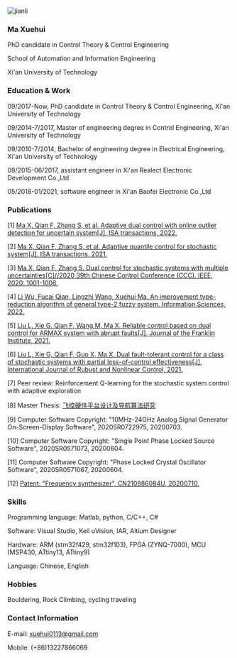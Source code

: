 ![jianli](https://user-images.githubusercontent.com/79905393/208242011-bf57e3df-e94a-4ced-ac20-ba3bf1cac794.jpg)


### Ma Xuehui

PhD candidate in Control Theory & Control Engineering

School of Automation and Information Engineering

Xi'an University of Technology

### Education & Work 

09/2017-Now, PhD candidate in Control Theory & Control Engineering, Xi'an University of Technology

09/2014-7/2017, Master of engineering degree in Control Engineering, Xi'an University of Technology

09/2010-7/2014, Bachelor of engineering degree in Electrical Engineering, Xi'an University of Technology

09/2015-06/2017, assistant engineer in Xi'an Realect Electronic Development Co.,Ltd

05/2018-01/2021, software engineer in Xi'an Baofei Electronic Co.,Ltd

### Publications

[1] [Ma X, Qian F, Zhang S, et al. Adaptive dual control with online outlier detection for uncertain system[J]. ISA transactions, 2022.](https://www.sciencedirect.com/science/article/abs/pii/S0019057822000386)

[2] [Ma X, Qian F, Zhang S, et al. Adaptive quantile control for stochastic system[J]. ISA transactions, 2021.](https://www.sciencedirect.com/science/article/abs/pii/S0019057821002950)

[3] [Ma X, Qian F, Zhang S. Dual control for stochastic systems with multiple uncertainties[C]//2020 39th Chinese Control Conference (CCC). IEEE, 2020: 1001-1006.](https://ieeexplore.ieee.org/document/9189668)

[4] [Li Wu, Fucai Qian, Lingzhi Wang, Xuehui Ma. An improvement type-reduction algorithm of general type-2 fuzzy system. Information Sciences, 2022.](https://www.sciencedirect.com/science/article/abs/pii/S0020025522001177)

[5] [Liu L, Xie G, Qian F, Wang M, Ma X. Reliable control based on dual control for ARMAX system with abrupt faults[J]. Journal of the Franklin Institute, 2021.](https://www.sciencedirect.com/science/article/abs/pii/S0016003221002891)

[6] [Liu L, Xie G, Qian F, Guo X, Ma X. Dual fault-tolerant control for a class of stochastic systems with partial loss-of-control effectiveness[J]. International Journal of Rubust and Nonlinear Control, 2021.](https://onlinelibrary.wiley.com/doi/abs/10.1002/rnc.5857)

[7] Peer review: Reinforcement Q-learning for the stochastic system control with adaptive exploration

[8] Master Thesis: [飞控硬件平台设计及导航算法研究](https://github.com/MaXuehui/Design-for-flight-control-platform-and-research-on-navigation-algorithm)

[9] Computer Software Copyright: "10MHz-24GHz Analog Signal Generator On-Screen-Display Software", 2020SR0722975, 20200703.

[10] Computer Software Copyright: "Single Point Phase Locked Source Software", 2020SR0571073, 20200604.

[11] Computer Software Copyright: "Phase Locked Crystal Oscillator Software", 2020SR0571067, 20200604.

[12] [Patent: "Frequency synthesizer", CN210986084U, 20200710.](https://patents.google.com/patent/CN210986084U/en?oq=CN+210986084)

### Skills 

Programming language: Matlab, python, C/C++, C#

Software: Visual Studio, Keil uVision, IAR, Altium Designer

Hardware: ARM (stm32f429, stm32f103), FPGA (ZYNQ-7000), MCU (MSP430, ATtiny13, ATtiny9)

Language: Chinese, English

### Hobbies

Bouldering, Rock Climbing, cycling traveling

### Contact Information

E-mail: xuehui0113@gmail.com

Mobile: (+86)13227866069
